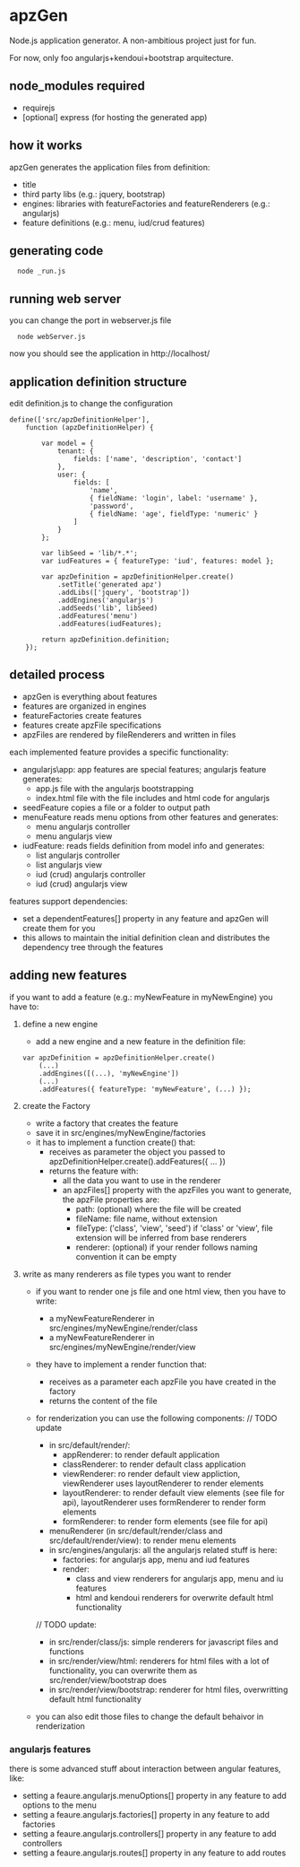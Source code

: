 # apzGen
Node.js application generator. A non-ambitious project just for fun.

For now, only foo angularjs+kendoui+bootstrap arquitecture.

## node_modules required
- requirejs
- [optional] express (for hosting the generated app)

## how it works
apzGen generates the application files from definition:
- title
- third party libs (e.g.: jquery, bootstrap)
- engines: libraries with featureFactories and featureRenderers (e.g.: angularjs)
- feature definitions (e.g.: menu, iud/crud features)

## generating code
```
  node _run.js
```
## running web server
you can change the port in webserver.js file
```
  node webServer.js
```
now you should see the application in http://localhost/

## application definition structure
edit definition.js to change the configuration
```
define(['src/apzDefinitionHelper'],
	function (apzDefinitionHelper) {

		var model = {
			tenant: {
				fields: ['name', 'description', 'contact']
			},
			user: {
				fields: [
					'name',
					{ fieldName: 'login', label: 'username' },
					'password',
					{ fieldName: 'age', fieldType: 'numeric' }
				]
			}
		};

		var libSeed = 'lib/*.*';
		var iudFeatures = { featureType: 'iud', features: model };

		var apzDefinition = apzDefinitionHelper.create()
			.setTitle('generated apz')
			.addLibs(['jquery', 'bootstrap'])
			.addEngines('angularjs')
			.addSeeds('lib', libSeed)
			.addFeatures('menu')
			.addFeatures(iudFeatures);

		return apzDefinition.definition;
	});
```

## detailed process
- apzGen is everything about features
- features are organized in engines
- featureFactories create features
- features create apzFile specifications
- apzFiles are rendered by fileRenderers and written in files

each implemented feature provides a specific functionality:
- angularjs\app: app features are special features; angularjs feature generates:
	- app.js file with the angularjs bootstrapping 
	- index.html file with the file includes and html code for angularjs
- seedFeature copies a file or a folder to output path
- menuFeature reads menu options from other features and generates: 
	- menu angularjs controller 
	- menu angularjs view
- iudFeature: reads fields definition from model info and generates:
	- list angularjs controller
	- list angularjs view 
	- iud (crud) angularjs controller 
	- iud (crud) angularjs view

features support dependencies: 
- set a dependentFeatures[] property in any feature and apzGen will create them for you
- this allows to maintain the initial definition clean and distributes the dependency tree through the features

## adding new features
if you want to add a feature (e.g.: myNewFeature in myNewEngine) you have to:

1. define a new engine
	- add a new engine and a new feature in the definition file:
	```
	var apzDefinition = apzDefinitionHelper.create()
		(...)
		.addEngines([(...), 'myNewEngine'])
		(...)
		.addFeatures({ featureType: 'myNewFeature', (...) });
	```

2. create the Factory 
	- write a factory that creates the feature
	- save it in src/engines/myNewEngine/factories
	- it has to implement a function create() that:
		- receives as parameter the object you passed to apzDefinitionHelper.create().addFeatures({ ... })
		- returns the feature with:
			- all the data you want to use in the renderer
			- an apzFiles[] property with the apzFiles you want to generate, the apzFile properties are:
				- path: (optional) where the file will be created
				- fileName: file name, without extension
				- fileType: ('class', 'view', 'seed') if 'class' or 'view', file extension will be inferred from base renderers
				- renderer: (optional) if your render follows naming convention it can be empty

3. write as many renderers as file types you want to render
	- if you want to render one js file and one html view, then you have to write:
		- a myNewFeatureRenderer in src/engines/myNewEngine/render/class
		- a myNewFeatureRenderer in src/engines/myNewEngine/render/view
	
	- they have to implement a render function that:
		- receives as a parameter each apzFile you have created in the factory
		- returns the content of the file
	
	- for renderization you can use the following components: // TODO update
		- in src/default/render/:
			- appRenderer: to render default application
			- classRenderer: to render default class application
			- viewRenderer: ro render default view appliction, viewRenderer uses layoutRenderer to render elements
			- layoutRenderer: to render default view elements (see file for api), layoutRenderer uses formRenderer to render form elements
			- formRenderer: to render form elements (see file for api)
		- menuRenderer (in src/default/render/class and src/default/render/view): to render menu elements
		- in src/engines/angularjs: all the angularjs related stuff is here:
			- factories: for angularjs app, menu and iud features
			- render: 
				- class and view renderers for angularjs app, menu and iu features
				- html and kendoui renderers for overwrite default html functionality
				
		// TODO update:
		- in src/render/class/js: simple renderers for javascript files and functions
		- in src/render/view/html: renderers for html files with a lot of functionality, you can overwrite them as src/render/view/bootstrap does
		- in src/render/view/bootstrap: renderer for html files, overwritting default html functionality
	
	- you can also edit those files to change the default behaivor in renderization

### angularjs features
there is some advanced stuff about interaction between angular features, like:
- setting a feaure.angularjs.menuOptions[] property in any feature to add options to the menu 
- setting a feaure.angularjs.factories[] property in any feature to add factories 
- setting a feaure.angularjs.controllers[] property in any feature to add controllers
- setting a feaure.angularjs.routes[] property in any feature to add routes
